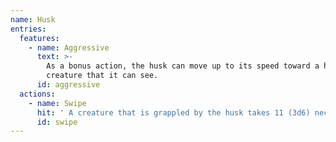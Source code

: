 ```yaml
---
name: Husk
entries:
  features:
    - name: Aggressive
      text: >-
        As a bonus action, the husk can move up to its speed toward a hostile
        creature that it can see.
      id: aggressive
  actions:
    - name: Swipe
      hit: ' A creature that is grappled by the husk takes 11 (3d6) necrotic damage at the start of each of the husk''s turns'
      id: swipe
---
```

